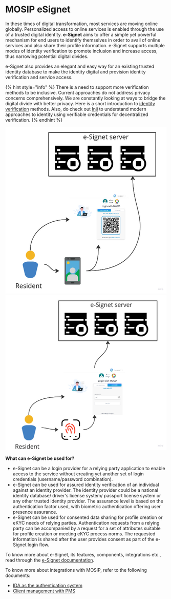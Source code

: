 # MOSIP eSignet

In these times of digital transformation, most services are moving online globally. Personalized access to online services is enabled through the use of a trusted digital identity. **e-Signet** aims to offer a simple yet powerful mechanism for end users to identify themselves in order to avail of online services and also share their profile information. e-Signet supports multiple modes of identity verification to promote inclusion and increase access, thus narrowing potential digital divides.

e-Signet also provides an elegant and easy way for an existing trusted identity database to make the identity digital and provision identity verification and service access.

{% hint style="info" %}
There is a need to support more verification methods to be inclusive. Current approaches do not address privacy concerns comprehensively. We are constantly looking at ways to bridge the digital divide with better privacy. Here is a short introduction to [identity verification](../../identity-verification.md) methods. Also, do check out [Inji](http://127.0.0.1:5000/o/-M1FyzBr-VmticWYm8QI/s/aY8BQ4hdzhSchZV814Ev/) to understand modern approaches to identity using verifiable credentials for decentralized verification.
{% endhint %}

![](../../\_images/e-signet-qr.jpg) ![](../../\_images/e-signet-bio.jpg)

**What can e-Signet be used for?**

* e-Signet can be a login provider for a relying party application to enable access to the service without creating yet another set of login credentials (username/password combination).
* e-Signet can be used for assured identity verification of an individual against an identity provider. The identity provider could be a national identity database/ driver's license system/ passport license system or any other trusted identity provider. The assurance level is based on the authentication factor used, with biometric authentication offering user presence assurance.
* e-Signet can be used for consented data sharing for profile creation or eKYC needs of relying parties. Authentication requests from a relying party can be accompanied by a request for a set of attributes suitable for profile creation or meeting eKYC process norms. The requested information is shared after the user provides consent as part of the e-Signet login flow.

To know more about e-Signet, its features, components, integrations etc., read through the [e-Signet documentation](https://docs.esignet.io/).

To know more about integrations with MOSIP, refer to the following documents:

* [IDA as the authentication system](https://docs.mosip.io/1.2.0/integrations/e-signet/e-signet-ida-authentication-system)
* [Client management with PMS](https://docs.mosip.io/1.2.0/integrations/e-signet/e-signet-client-management-withpms)
